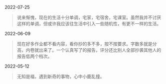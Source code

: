 2022-07-25
> 说来惭愧，现在的生活十分单调，宅家，宅宿舍，宅课室。虽然我并不讨厌这样的单调，但或许我应该往生活中引入一些随机性，有更不一样的生活。

2022-06-09
> 现在好多作业都不看内容，看你抄的多不多，按不按要求。字数多就是分高，内卷就出来了。一个认真写了的报告，评分还比别人全部抄袭其他人的报告低两个档次。


2022-05-12
> 无知是福，遇到新奇的事物，心中小鹿乱撞。

